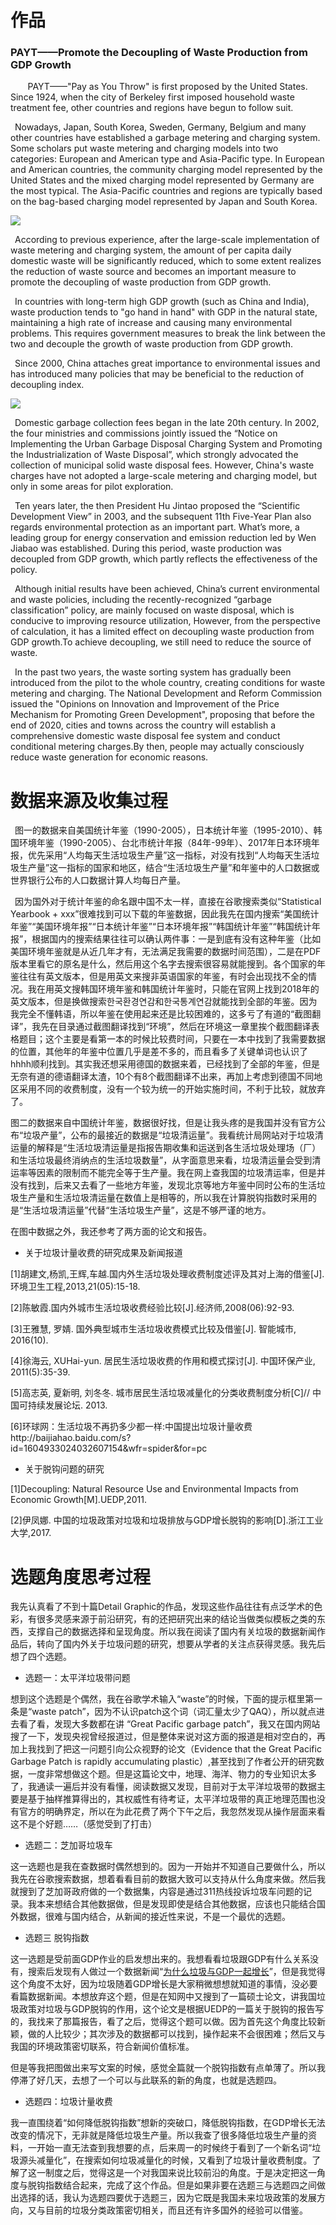 # 作品

### PAYT——Promote the Decoupling of Waste Production from GDP Growth

&#160; &#160; &#160; &#160;PAYT——"Pay as You Throw" is first proposed by the United States. Since 1924, when the city of Berkeley first imposed household waste treatment fee, other countries and regions have begun to follow suit. 

&ensp;Nowadays, Japan, South Korea, Sweden, Germany, Belgium and many other countries have established a garbage metering and charging system. Some scholars put waste metering and charging models into two categories: European and American type and Asia-Pacific type. In European and American countries, the community charging model represented by the United States and the mixed charging model represented by Germany are the most typical. The Asia-Pacific countries and regions are typically based on the bag-based charging model represented by Japan and South Korea.

![](https://github.com/starlee1998/homework/blob/master/%E5%9B%BE%E4%BA%8C.png)

&ensp;According to previous experience, after the large-scale implementation of waste metering and charging system, the amount of per capita daily domestic waste will be significantly reduced, which to some extent realizes the reduction of waste source and becomes  an important measure to promote the decoupling of waste production from GDP growth.

&ensp;In countries with long-term high GDP growth (such as China and India), waste production tends to "go hand in hand" with GDP in the natural state, maintaining a high rate of increase and causing many environmental problems. This requires government measures to break the link between the two and decouple the growth of waste production from GDP growth.

&ensp;Since 2000, China attaches great importance to environmental issues and has introduced many policies that may be beneficial to the reduction of decoupling index.

![](https://github.com/starlee1998/homework/blob/master/%E5%9B%BE%E4%B8%80.png)

&ensp;Domestic garbage collection fees began in the late 20th century. In 2002, the four ministries and commissions jointly issued the “Notice on Implementing the Urban Garbage Disposal Charging System and Promoting the Industrialization of Waste Disposal”, which strongly advocated the collection of municipal solid waste disposal fees. However, China's waste charges have not adopted a large-scale metering and charging model, but only in some areas for pilot exploration.

&ensp;Ten years later, the then President Hu Jintao proposed the “Scientific Development View” in 2003, and the subsequent 11th Five-Year Plan also regards environmental protection as an important part. What’s more, a leading group for energy conservation and emission reduction led by Wen Jiabao was established. During this period, waste production was decoupled from GDP growth, which partly reflects the effectiveness of the policy.

&ensp;Although initial results have been achieved, China’s current environmental and waste policies, including the recently-recognized “garbage classification” policy, are mainly focused on waste disposal, which is conducive to improving resource utilization, However, from the perspective of calculation, it has a limited effect on decoupling waste production from GDP growth.To achieve decoupling, we still need to reduce the source of waste.

&ensp;In the past two years, the waste sorting system has gradually been introduced from the pilot to the whole country, creating conditions for waste metering and charging. The National Development and Reform Commission issued the "Opinions on Innovation and Improvement of the Price Mechanism for Promoting Green Development", proposing that before the end of 2020, cities and towns across the country will establish a comprehensive domestic waste disposal fee system and conduct conditional metering charges.By then, people may actually consciously reduce waste generation for economic reasons.
   
# 数据来源及收集过程

&ensp;图一的数据来自美国统计年鉴（1990-2005），日本统计年鉴（1995-2010）、韩国环境年鉴（1990-2005）、台北市统计年报（84年-99年）、2017年日本环境年报，优先采用“人均每天生活垃圾生产量”这一指标，对没有找到“人均每天生活垃圾生产量”这一指标的国家和地区，结合“生活垃圾生产量”和年鉴中的人口数据或世界银行公布的人口数据计算人均每日产量。

&ensp;因为国外对于统计年鉴的命名跟中国不太一样，直接在谷歌搜索类似“Statistical Yearbook + xxx”很难找到可以下载的年鉴数据，因此我先在国内搜索“美国统计年鉴”“美国环境年报”“日本统计年鉴”“日本环境年报”“韩国统计年鉴”“韩国统计年报”，根据国内的搜索结果往往可以确认两件事：一是到底有没有这种年鉴（比如美国环境年鉴就是从近几年才有，无法满足我需要的数据时间范围），二是在PDF版本里看它的原名是什么，然后用这个名字去搜索很容易就能搜到。各个国家的年鉴往往有英文版本，但是用英文来搜非英语国家的年鉴，有时会出现找不全的情况。我在用英文搜韩国环境年鉴和韩国统计年鉴时，只能在官网上找到2018年的英文版本，但是换做搜索한국환경연감和한국통계연감就能找到全部的年鉴。因为我完全不懂韩语，所以年鉴在使用起来还是比较困难的，这多亏了有道的“截图翻译”，我先在目录通过截图翻译找到“环境”，然后在环境这一章里挨个截图翻译表格题目；这个主要是看第一本的时候比较费时间，只要在一本中找到了我需要数据的位置，其他年的年鉴中位置几乎是差不多的，而且看多了关键单词也认识了hhhh顺利找到。其实我还想采用德国的数据来着，已经找到了全部的年鉴，但是无奈有道的德语翻译太渣，10个有8个截图翻译不出来，再加上考虑到德国不同地区采用不同的收费制度，没有一个较为统一的开始实施时间，不利于比较，就放弃了。

图二的数据来自中国统计年鉴，数据很好找，但是让我头疼的是我国并没有官方公布“垃圾产量”，公布的最接近的数据是“垃圾清运量”。我看统计局网站对于垃圾清运量的解释是“生活垃圾清运量是指报告期收集和运送到各生活垃圾处理场（厂）和生活垃圾最终消纳点的生活垃圾数量”，从字面意思来看，垃圾清运量会受到清运率等因素的限制而不能完全等于生产量。我在网上查我国的垃圾清运率，但是并没有找到，后来又去看了一些地方年鉴，发现北京等地方年鉴中同时公布的生活垃圾生产量和生活垃圾清运量在数值上是相等的，所以我在计算脱钩指数时采用的是“生活垃圾清运量”代替“生活垃圾生产量”，这是不够严谨的地方。

在图中数据之外，我还参考了两方面的论文和报告。

- 关于垃圾计量收费的研究成果及新闻报道

[1]胡建文,杨凯,王辉,车越.国内外生活垃圾处理收费制度述评及其对上海的借鉴[J].环境卫生工程,2013,21(05):15-18.

[2]陈敏霞.国内外城市生活垃圾收费经验比较[J].经济师,2008(06):92-93.

[3]王雅慧, 罗婧. 国外典型城市生活垃圾收费模式比较及借鉴[J]. 智能城市, 2016(10).

[4]徐海云, XUHai-yun. 居民生活垃圾收费的作用和模式探讨[J]. 中国环保产业, 2011(5):35-39.

[5]高志英, 夏新明, 刘冬冬. 城市居民生活垃圾减量化的分类收费制度分析[C]// 中国可持续发展论坛. 2013.

[6]环球网：生活垃圾不再扔多少都一样:中国提出垃圾计量收费http://baijiahao.baidu.com/s?id=1604933024032607154&wfr=spider&for=pc


- 关于脱钩问题的研究

[1]Decoupling: Natural Resource Use and Environmental Impacts from Economic Growth[M].UEDP,2011.

[2]伊凤娜. 中国的垃圾政策对垃圾和垃圾排放与GDP增长脱钩的影响[D].浙江工业大学,2017.


# 选题角度思考过程

我先认真看了不到十篇Detail Graphic的作品，发现这些作品往往有点泛学术的色彩，有很多灵感来源于前沿研究，有的还把研究出来的结论当做类似模板之类的东西，支撑自己的数据选择和呈现角度。所以我在阅读了国内有关垃圾的数据新闻作品后，转向了国内外关于垃圾问题的研究，想要从学者的关注点获得灵感。我先后想了四个选题。

- 选题一：太平洋垃圾带问题

想到这个选题是个偶然，我在谷歌学术输入“waste”的时候，下面的提示框里第一条是“waste patch”，因为不认识patch这个词（词汇量太少了QAQ），所以就点进去看了看，发现大多数都在讲 “Great Pacific garbage patch”，我又在国内网站搜了一下，发现央视曾经报道过，但是整体来说对这方面的报道是相对空白的，再加上我找到了把这一问题引向公众视野的论文（Evidence that the Great Pacific Garbage Patch is rapidly accumulating plastic）,甚至找到了作者公开的研究数据，一度非常想做这个题。但是这篇论文中，地理、海洋、物力的专业知识太多了，我通读一遍后并没有看懂，阅读数据又发现，目前对于太平洋垃圾带的数据主要是基于抽样推算得出的，其权威性有待考证，太平洋垃圾带的真正地理范围也没有官方的明确界定，所以在为此花费了两个下午之后，我忽然发现从操作层面来看这不是个好题……（感觉受到了打击）

- 选题二：芝加哥垃圾车

这一选题也是我在查数据时偶然想到的。因为一开始并不知道自己要做什么，所以我先在谷歌搜索数据，想着看看目前的数据大致可以支持从什么角度来做。然后我就搜到了芝加哥政府做的一个数据集，内容是通过311热线投诉垃圾车问题的记录。我本来想结合其他数据做，但是发现即使是结合其他数据，应该也只能结合国外数据，很难与国内结合，从新闻的接近性来说，不是一个最优的选题。

- 选题三 脱钩指数

这一选题是受前面GDP作业的启发想出来的。我想看看垃圾跟GDP有什么关系没有，搜索后发现有人做过一个数据新闻“[为什么垃圾与GDP一起增长](
http://www.sohu.com/a/324661443_99981592)”，但是我觉得这个角度不太好，因为垃圾随着GDP增长是大家稍微想想就知道的事情，没必要看篇数据新闻。本想放弃这个题，但是在知网中又搜到了一篇硕士论文，讲我国垃圾政策对垃圾与GDP脱钩的作用，这个论文是根据UEDP的一篇关于脱钩的报告写的，我找来了那篇报告，看了之后，觉得这个题可以做。因为首先这个角度比较新颖，做的人比较少；其次涉及的数据都可以找到，操作起来不会很困难；然后又与我国的环境政策密切联系，符合新闻价值标准。

但是等我把图做出来写文案的时候，感觉全篇就一个脱钩指数有点单薄了。所以我停滞了好几天，去想了一个可以与此联系的新的角度，也就是选题四。

- 选题四：垃圾计量收费

我一直围绕着“如何降低脱钩指数”想新的突破口，降低脱钩指数，在GDP增长无法改变的情况下，无非就是降低垃圾生产量。所以我查了很多降低垃圾生产量的资料，一开始一直无法查到我想要的点，后来周一的时候终于看到了一个新名词“垃圾源头减量化”，在搜索如何垃圾减量化的时候，又看到了垃圾计量收费制度。了解了这一制度之后，觉得这是一个对我国来说比较前沿的角度。于是决定把这一角度与脱钩指数结合起来，完成了这个作品。但是如果非要在选题三与选题四之间做出选择的话，我认为选题四要优于选题三，因为它既是我国未来垃圾政策的发展方向，又与目前的垃圾分类政策密切相关，而且还有许多国外的经验可以借鉴。


